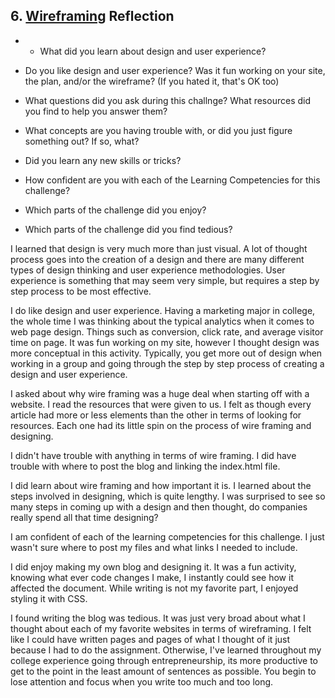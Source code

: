 ## 6. [Wireframing](6_wireframing/readme.md) Reflection

* * What did you learn about design and user experience? 
* Do you like design and user experience? Was it fun working on your site, the plan, and/or the wireframe? (If you hated it, that's OK too)

* What questions did you ask during this challnge? What resources did you find to help you answer them?  
* What concepts are you having trouble with, or did you just figure something out? If so, what?  
* Did you learn any new skills or tricks?
* How confident are you with each of the Learning Competencies for this challenge? 
* Which parts of the challenge did you enjoy?
* Which parts of the challenge did you find tedious?

I learned that design is very much more than just visual. A lot of thought process goes into the creation of a design and there are many different types of design thinking and user experience methodologies. User experience is something that may seem very simple, but requires a step by step process to be most effective.

I do like design and user experience. Having a marketing major in college, the whole time I was thinking about the typical analytics when it comes to web page design. Things such as conversion, click rate, and average visitor time on page. It was fun working on my site, however I thought design was more conceptual in this activity. Typically, you get more out of design when working in a group and going through the step by step process of creating a design and user experience.

I asked about why wire framing was a huge deal when starting off with a website. I read the resources that were given to us. I felt as though every article had more or less elements than the other in terms of looking for resources. Each one had its little spin on the process of wire framing and designing.

I didn't have trouble with anything in terms of wire framing. I did have trouble with where to post the blog and linking the index.html file.

I did learn about wire framing and how important it is. I learned about the steps involved in designing, which is quite lengthy. I was surprised to see so many steps in coming up with a design and then thought, do companies really spend all that time designing?

I am confident of each of the learning competencies for this challenge. I just wasn't sure where to post my files and what links I needed to include.

I did enjoy making my own blog and designing it. It was a fun activity, knowing what ever code changes I make, I instantly could see how it affected the document. While writing is not my favorite part, I enjoyed styling it with CSS.

I found writing the blog was tedious. It was just very broad about what I thought about each of my favorite websites in terms of wireframing. I felt like I could have written pages and pages of what I thought of it just because I had to do the assignment. Otherwise, I've learned throughout my college experience going through entrepreneurship, its more productive to get to the point in the least amount of sentences as possible. You begin to lose attention and focus when you write too much and too long.




